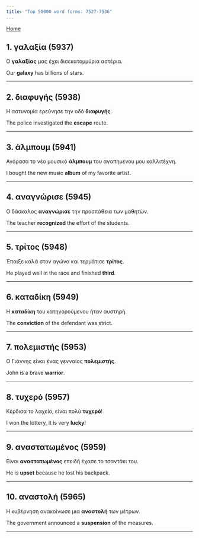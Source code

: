 ```yaml
---
title: "Top 50000 word forms: 7527-7536"
...
```


[Home](./) 

## 1. γαλαξία (5937)

Ο **γαλαξίας** μας έχει δισεκατομμύρια αστέρια.  

Our **galaxy** has billions of stars.

---

## 2. διαφυγής (5938)

Η αστυνομία ερεύνησε την οδό **διαφυγής**.  

The police investigated the **escape** route.

---

## 3. άλμπουμ (5941)

Αγόρασα το νέο μουσικό **άλμπουμ** του αγαπημένου μου καλλιτέχνη.  

I bought the new music **album** of my favorite artist.

---

## 4. αναγνώρισε (5945)

Ο δάσκαλος **αναγνώρισε** την προσπάθεια των μαθητών.  

The teacher **recognized** the effort of the students.

---

## 5. τρίτος (5948)

Έπαιξε καλά στον αγώνα και τερμάτισε **τρίτος**.  

He played well in the race and finished **third**.

---

## 6. καταδίκη (5949)

Η **καταδίκη** του κατηγορούμενου ήταν αυστηρή.  

The **conviction** of the defendant was strict.

---

## 7. πολεμιστής (5953)

Ο Γιάννης είναι ένας γενναίος **πολεμιστής**.

John is a brave **warrior**.

---

## 8. τυχερό (5957)

Κέρδισα το λαχείο, είναι πολύ **τυχερό**!

I won the lottery, it is very **lucky**!

---

## 9. αναστατωμένος (5959)

Είναι **αναστατωμένος** επειδή έχασε το τσαντάκι του.  

He is **upset** because he lost his backpack.

---

## 10. αναστολή (5965)

Η κυβέρνηση ανακοίνωσε μια **αναστολή** των μέτρων.

The government announced a **suspension** of the measures.

---

